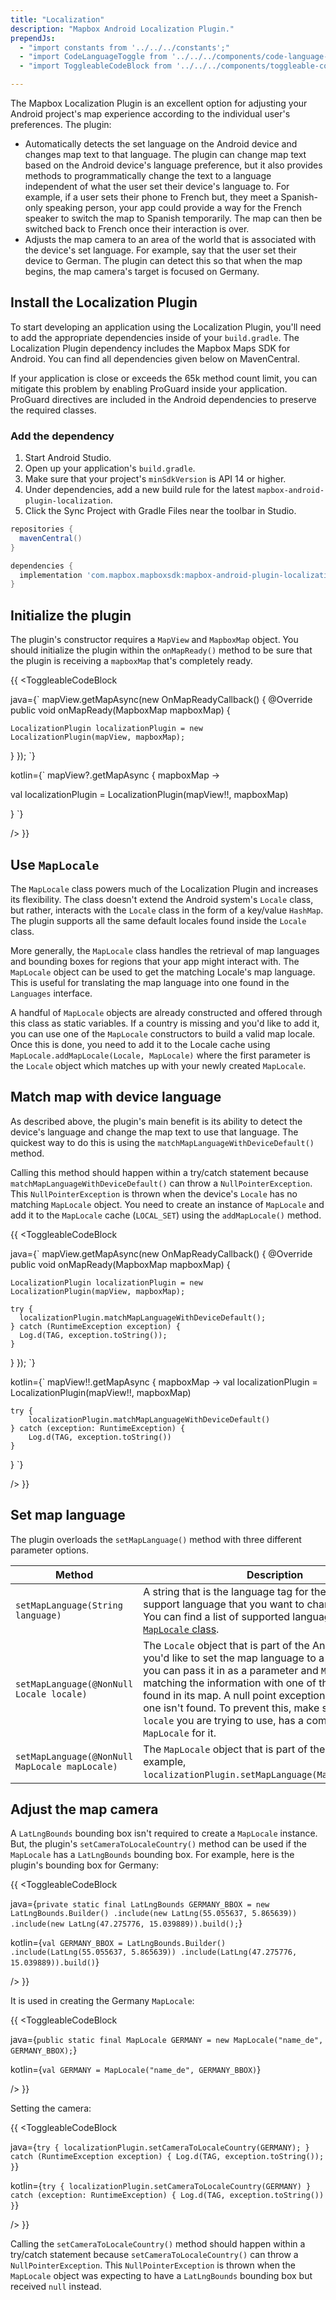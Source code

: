 ```yaml
---
title: "Localization"
description: "Mapbox Android Localization Plugin."
prependJs:
  - "import constants from '../../../constants';"
  - "import CodeLanguageToggle from '../../../components/code-language-toggle';"
  - "import ToggleableCodeBlock from '../../../components/toggleable-code-block';"   

---
```


The Mapbox Localization Plugin is an excellent option for adjusting your Android project's map experience according to the individual user's preferences. The plugin:

- Automatically detects the set language on the Android device and changes map text to that language. The plugin can change map text based on the Android device's language preference, but it also provides methods to programmatically change the text to a language independent of what the user set their device's language to. For example, if a user sets their phone to French but, they meet a Spanish-only speaking person, your app could provide a way for the French speaker to switch the map to Spanish temporarily. The map can then be switched back to French once their interaction is over.
- Adjusts the map camera to an area of the world that is associated with the device's set language. For example, say that the user set their device to German. The plugin can detect this so that when the map begins, the map camera's target is focused on Germany.

## Install the Localization Plugin

To start developing an application using the Localization Plugin, you'll need to add the appropriate dependencies inside of your `build.gradle`. The Localization Plugin dependency includes the Mapbox Maps SDK for Android. You can find all dependencies given below on MavenCentral.

If your application is close or exceeds the 65k method count limit, you can mitigate this problem by enabling ProGuard inside your application. ProGuard directives are included in the Android dependencies to preserve the required classes.

### Add the dependency

1. Start Android Studio.
2. Open up your application's `build.gradle`.
3. Make sure that your project's `minSdkVersion` is API 14 or higher.
4. Under dependencies, add a new build rule for the latest `mapbox-android-plugin-localization`.
5. Click the Sync Project with Gradle Files near the toolbar in Studio.

```groovy
repositories {
  mavenCentral()
}

dependencies {
  implementation 'com.mapbox.mapboxsdk:mapbox-android-plugin-localization-v7:{{constants.LOCALIZATION_PLUGIN_VERSION }}'
}
```

## Initialize the plugin

The plugin's constructor requires a `MapView` and `MapboxMap` object. You should initialize the plugin within the `onMapReady()` method to be sure that the plugin is receiving a `mapboxMap` that's completely ready.

{{
<CodeLanguageToggle id="initialize-localization" />
<ToggleableCodeBlock

java={`
mapView.getMapAsync(new OnMapReadyCallback() {
    @Override
    public void onMapReady(MapboxMap mapboxMap) {

  	LocalizationPlugin localizationPlugin = new LocalizationPlugin(mapView, mapboxMap);

}
});
`}

kotlin={`
mapView?.getMapAsync { mapboxMap ->

val localizationPlugin = LocalizationPlugin(mapView!!, mapboxMap)

}
`}

/>
}}


## Use `MapLocale`

The `MapLocale` class powers much of the Localization Plugin and increases its flexibility. The class doesn't extend the Android system's `Locale` class, but rather, interacts with the `Locale` class in the form of a key/value `HashMap`. The plugin supports all the same default locales found inside the `Locale` class.

More generally, the `MapLocale` class handles the retrieval of map languages and bounding boxes for regions that your app might interact with. The `MapLocale` object can be used to get the matching Locale's map language. This is useful for translating the map language into one found in the `Languages` interface.

A handful of `MapLocale` objects are already constructed and offered through this class as static variables. If a country is missing and you'd like to add it, you can use one of the `MapLocale` constructors to build a valid map locale. Once this is done, you need to add it to the Locale cache using `MapLocale.addMapLocale(Locale, MapLocale)` where the first parameter is the `Locale` object which matches up with your newly created `MapLocale`.


##  Match map with device language

As described above, the plugin's main benefit is its ability to detect the device's language and change the map text to use that language. The quickest way to do this is using the `matchMapLanguageWithDeviceDefault()` method.

Calling this method should happen within a try/catch statement because `matchMapLanguageWithDeviceDefault()` can throw a `NullPointerException`. This `NullPointerException` is thrown when the device's `Locale` has no matching `MapLocale` object. You need to create an instance of `MapLocale` and add it to the `MapLocale` cache (`LOCAL_SET`) using the `addMapLocale()` method.

{{
<CodeLanguageToggle id="match-language" />
<ToggleableCodeBlock

java={`
mapView.getMapAsync(new OnMapReadyCallback() {
  @Override
  public void onMapReady(MapboxMap mapboxMap) {

	LocalizationPlugin localizationPlugin = new LocalizationPlugin(mapView, mapboxMap);

	try {
      localizationPlugin.matchMapLanguageWithDeviceDefault();          
    } catch (RuntimeException exception) {
      Log.d(TAG, exception.toString());
    }
  }
});
`}

kotlin={`
mapView!!.getMapAsync { mapboxMap ->
	val localizationPlugin = LocalizationPlugin(mapView!!, mapboxMap)

	try {
	    localizationPlugin.matchMapLanguageWithDeviceDefault()
	} catch (exception: RuntimeException) {
	    Log.d(TAG, exception.toString())
	}
}
`}

/>
}}


## Set map language

The plugin overloads the `setMapLanguage()` method with three different parameter options.

| Method | Description |
| --- | --- |
| `setMapLanguage(String language)` | A string that is the language tag for the Mapbox-support language that you want to change the map too. You can find a list of supported language tags&nbsp; in the [`MapLocale` class](https://github.com/mapbox/mapbox-plugins-android/blob/e29c18d25098eb023a831796ff807e30d8207c36/plugin-localization/src/main/java/com/mapbox/mapboxsdk/plugins/localization/MapLocale.java#L39-L87).|
| `setMapLanguage(@NonNull Locale locale)` | The `Locale` object that is part of the Android platform. If you'd like to set the map language to a specific locale, you can pass it in as a parameter and `MapLocale` will try matching the information with one of the `MapLocale`s found in its map. A null point exception will be thrown if one isn't found. To prevent this, make sure that the `locale` you are trying to use, has a complementary `MapLocale` for it. |
| `setMapLanguage(@NonNull MapLocale mapLocale)` | The `MapLocale` object that is part of the plugin. For example, `localizationPlugin.setMapLanguage(MapLocale.GERMAN)`. |

## Adjust the map camera

A `LatLngBounds` bounding box isn't required to create a `MapLocale` instance. But, the plugin's `setCameraToLocaleCountry()` method can be used if the `MapLocale` has a `LatLngBounds` bounding box. For example, here is the plugin's bounding box for Germany:

{{
<CodeLanguageToggle id="adjust-camera" />
<ToggleableCodeBlock

java={`
private static final LatLngBounds GERMANY_BBOX = new LatLngBounds.Builder()
.include(new LatLng(55.055637, 5.865639))
.include(new LatLng(47.275776, 15.039889)).build();
`}

kotlin={`
val GERMANY_BBOX = LatLngBounds.Builder()
	.include(LatLng(55.055637, 5.865639))
	.include(LatLng(47.275776, 15.039889)).build()
`}

/>
}}


It is used in creating the Germany `MapLocale`:

{{
<CodeLanguageToggle id="germany-locale" />
<ToggleableCodeBlock

java={`
public static final MapLocale GERMANY = new MapLocale("name_de", GERMANY_BBOX);
`}

kotlin={`
val GERMANY = MapLocale("name_de", GERMANY_BBOX)
`}

/>
}}

Setting the camera:

{{
<CodeLanguageToggle id="setting-camera" />
<ToggleableCodeBlock

java={`
try {
	localizationPlugin.setCameraToLocaleCountry(GERMANY);
} catch (RuntimeException exception) {
	Log.d(TAG, exception.toString());
}
`}

kotlin={`
try {
	localizationPlugin.setCameraToLocaleCountry(GERMANY)
} catch (exception: RuntimeException) {
	Log.d(TAG, exception.toString())
}
`}

/>
}}

Calling the `setCameraToLocaleCountry()` method should happen within a try/catch statement because `setCameraToLocaleCountry()` can throw a `NullPointerException`. This `NullPointerException` is thrown when the `MapLocale` object was expecting to have a `LatLngBounds` bounding box but received `null` instead.
